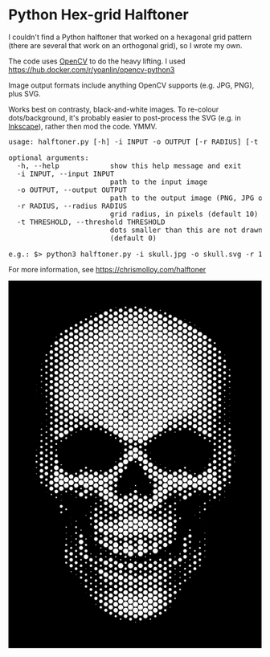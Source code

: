 # Python Hex-grid Halftoner
I couldn't find a Python halftoner that worked on a hexagonal grid pattern (there are several that work on an orthogonal grid), so I wrote my own.

The code uses [OpenCV](https://opencv.org/) to do the heavy lifting. I used https://hub.docker.com/r/yoanlin/opencv-python3

Image output formats include anything OpenCV supports (e.g. JPG, PNG), plus SVG.

Works best on contrasty, black-and-white images. To re-colour dots/background, it's probably easier to post-process the SVG (e.g. in [Inkscape](https://inkscape.org/)), rather then mod the code. YMMV.

<pre>
usage: halftoner.py [-h] -i INPUT -o OUTPUT [-r RADIUS] [-t THRESHOLD]

optional arguments:
  -h, --help            show this help message and exit
  -i INPUT, --input INPUT
                        path to the input image
  -o OUTPUT, --output OUTPUT
                        path to the output image (PNG, JPG or SVG)
  -r RADIUS, --radius RADIUS
                        grid radius, in pixels (default 10)
  -t THRESHOLD, --threshold THRESHOLD
                        dots smaller than this are not drawn in output
                        (default 0)

e.g.: $> python3 halftoner.py -i skull.jpg -o skull.svg -r 10 -t 2
</pre>

For more information, see https://chrismolloy.com/halftoner

![Sample output](skull.png)
